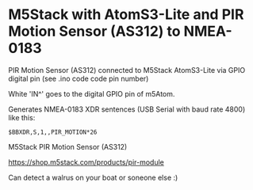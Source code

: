 # M5Stack with AtomS3-Lite and PIR Motion Sensor (AS312) to NMEA-0183

PIR Motion Sensor (AS312) connected to M5Stack AtomS3-Lite via GPIO digital pin (see .ino code code pin number)

White 'IN^' goes to the digital GPIO pin of m5Atom.

Generates NMEA-0183 XDR sentences (USB Serial with baud rate 4800) like this:

````
$BBXDR,S,1,,PIR_MOTION*26
````

M5Stack PIR Motion Sensor (AS312)

https://shop.m5stack.com/products/pir-module

Can detect a walrus on your boat or soneone else :) 
